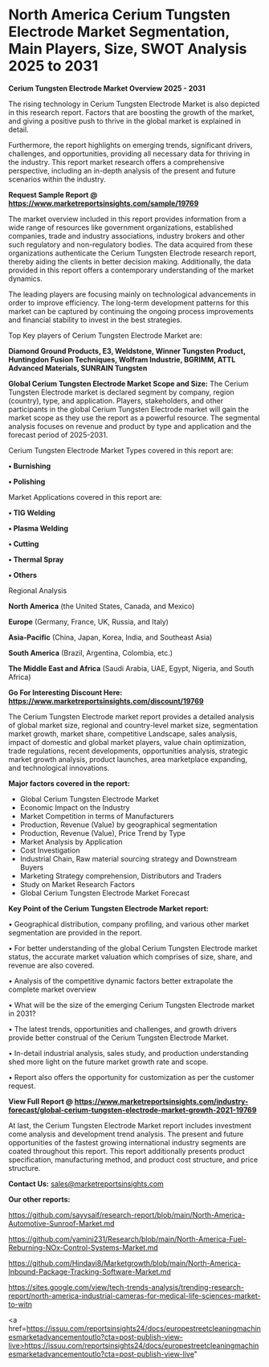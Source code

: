 # North America Cerium Tungsten Electrode Market Segmentation, Main Players, Size, SWOT Analysis 2025 to 2031

<Strong> Cerium Tungsten Electrode Market Overview 2025 - 2031</strong>

The rising technology in Cerium Tungsten Electrode Market is also depicted in this research report. Factors that are boosting the growth of the market, and giving a positive push to thrive in the global market is explained in detail.

Furthermore, the report highlights on emerging trends, significant drivers, challenges, and opportunities, providing all necessary data for thriving in the industry. This report market research offers a comprehensive perspective, including an in-depth analysis of the present and future scenarios within the industry.

<strong>Request Sample Report @ <a href=https://www.marketreportsinsights.com/sample/19769>https://www.marketreportsinsights.com/sample/19769</a></strong>

The market overview included in this report provides information from a wide range of resources like government organizations, established companies, trade and industry associations, industry brokers and other such regulatory and non-regulatory bodies. The data acquired from these organizations authenticate the Cerium Tungsten Electrode research report, thereby aiding the clients in better decision making. Additionally, the data provided in this report offers a contemporary understanding of the market dynamics.

The leading players are focusing mainly on technological advancements in order to improve efficiency. The long-term development patterns for this market can be captured by continuing the ongoing process improvements and financial stability to invest in the best strategies.

Top Key players of Cerium Tungsten Electrode Market are:

<strong>Diamond Ground Products, E3, Weldstone, Winner Tungsten Product, Huntingdon Fusion Techniques, Wolfram Industrie, BGRIMM, ATTL Advanced Materials, SUNRAIN Tungsten</strong>

<strong><b>Global Cerium Tungsten Electrode Market Scope and Size:</b></strong>
The Cerium Tungsten Electrode market is declared segment by company, region (country), type, and application. Players, stakeholders, and other participants in the global Cerium Tungsten Electrode market will gain the market scope as they use the report as a powerful resource. The segmental analysis focuses on revenue and product by type and application and the forecast period of 2025-2031.

Cerium Tungsten Electrode Market Types covered in this report are:

<strong>• Burnishing

• Polishing</strong>

Market Applications covered in this report are:

<strong>• TIG Welding

• Plasma Welding

• Cutting

• Thermal Spray

• Others</strong> 

Regional Analysis

<strong>North America</strong> (the United States, Canada, and Mexico)

<strong>Europe</strong> (Germany, France, UK, Russia, and Italy)

<strong>Asia-Pacific</strong> (China, Japan, Korea, India, and Southeast Asia)

<strong>South America</strong> (Brazil, Argentina, Colombia, etc.)

<strong>The Middle East and Africa</strong> (Saudi Arabia, UAE, Egypt, Nigeria, and South Africa)

<strong>Go For Interesting Discount Here: <a href=https://www.marketreportsinsights.com/discount/19769>https://www.marketreportsinsights.com/discount/19769</a></strong>

The Cerium Tungsten Electrode market report provides a detailed analysis of global market size, regional and country-level market size, segmentation market growth, market share, competitive Landscape, sales analysis, impact of domestic and global market players, value chain optimization, trade regulations, recent developments, opportunities analysis, strategic market growth analysis, product launches, area marketplace expanding, and technological innovations.

<strong><b>Major factors covered in the report:</b></strong>
<ul>
  <li>Global Cerium Tungsten Electrode Market </li>
  <li>Economic Impact on the Industry</li>
  <li>Market Competition in terms of Manufacturers</li>
  <li>Production, Revenue (Value) by geographical segmentation</li>
  <li>Production, Revenue (Value), Price Trend by Type</li>
  <li>Market Analysis by Application</li>
  <li>Cost Investigation</li>
  <li>Industrial Chain, Raw material sourcing strategy and Downstream Buyers</li>
  <li>Marketing Strategy comprehension, Distributors and Traders</li>
  <li>Study on Market Research Factors</li>
  <li>Global Cerium Tungsten Electrode Market Forecast</li>
</ul>

<strong><b>Key Point of the Cerium Tungsten Electrode Market report:</b></strong>

• Geographical distribution, company profiling, and various other market segmentation are provided in the report.

• For better understanding of the global Cerium Tungsten Electrode market status, the accurate market valuation which comprises of size, share, and revenue are also covered.

• Analysis of the competitive dynamic factors better extrapolate the complete market overview

• What will be the size of the emerging Cerium Tungsten Electrode market in 2031?

• The latest trends, opportunities and challenges, and growth drivers provide better construal of the Cerium Tungsten Electrode Market.

• In-detail industrial analysis, sales study, and production understanding shed more light on the future market growth rate and scope.

• Report also offers the opportunity for customization as per the customer request.

<strong><b>View Full Report @ <a href=https://www.marketreportsinsights.com/industry-forecast/global-cerium-tungsten-electrode-market-growth-2021-19769>https://www.marketreportsinsights.com/industry-forecast/global-cerium-tungsten-electrode-market-growth-2021-19769</a></b></strong>


At last, the Cerium Tungsten Electrode Market report includes investment come analysis and development trend analysis. The present and future opportunities of the fastest growing international industry segments are coated throughout this report. This report additionally presents product specification, manufacturing method, and product cost structure, and price structure.

<strong>Contact Us:</strong>
sales@marketreportsinsights.com

<strong>Our other reports:</strong>

<a href=https://github.com/sayysaif/research-report/blob/main/North-America-Automotive-Sunroof-Market.md>https://github.com/sayysaif/research-report/blob/main/North-America-Automotive-Sunroof-Market.md</a>

<a href=https://github.com/yamini231/Research/blob/main/North-America-Fuel-Reburning-NOx-Control-Systems-Market.md>https://github.com/yamini231/Research/blob/main/North-America-Fuel-Reburning-NOx-Control-Systems-Market.md</a>

<a href=https://github.com/Hindavi8/Marketgrowth/blob/main/North-America-Inbound-Package-Tracking-Software-Market.md>https://github.com/Hindavi8/Marketgrowth/blob/main/North-America-Inbound-Package-Tracking-Software-Market.md</a>

<a href=https://sites.google.com/view/tech-trends-analysis/trending-research-report/north-america-industrial-cameras-for-medical-life-sciences-market-to-witn>https://sites.google.com/view/tech-trends-analysis/trending-research-report/north-america-industrial-cameras-for-medical-life-sciences-market-to-witn</a>

<a href=https://issuu.com/reportsinsights24/docs/europestreetcleaningmachinesmarketadvancementoutlo?cta=post-publish-view-live>https://issuu.com/reportsinsights24/docs/europestreetcleaningmachinesmarketadvancementoutlo?cta=post-publish-view-live</a>"
